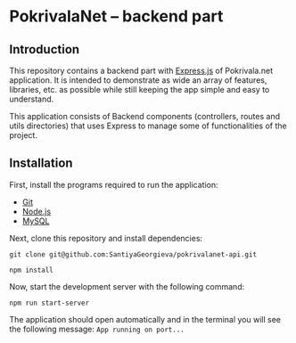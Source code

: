 # PokrivalaNet – backend part

## Introduction
This repository contains a backend part with [Express.js](https://expressjs.com/en/4x/api.html) of Pokrivala.net application. 
It is intended to demonstrate as wide an array of features, libraries, etc. as possible while still keeping the app simple and easy to understand.
 
 This application consists of Backend components (controllers, routes and utils directories) that uses Express to manage some of functionalities of the project.

## Installation
First, install the programs required to run the application:

- [Git](https://git-scm.com/book/en/v2/Getting-Started-Installing-Git)
- [Node.js](https://nodejs.org/en/download/)
- [MySQL](https://docs.oracle.com/en-us/iaas/mysql-database/doc/getting-started.html)

 Next, clone this repository and install dependencies:

```
git clone git@github.com:SantiyaGeorgieva/pokrivalanet-api.git
```

```
npm install
```

Now, start the development server with the following command:

```
npm run start-server
```

The application should open automatically and in the terminal you will see the following message: `App running on port...`
